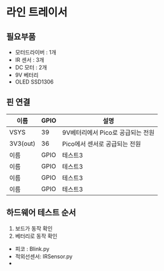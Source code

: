 # 라인 트레이서 


## 필요부품 
- 모터드라이버 : 1개 
- IR 센서 : 3개 
- DC 모터 : 2개 
- 9V 베터리 
- OLED SSD1306

## 핀 연결 
|이름|GPIO|설명|
|---|---|---|
|VSYS|39|9V베터리에서 Pico로 공급되는 전원|
|3V3(out)|36|Pico에서 센서로 공급되는 전원|
|이름|GPIO|테스트3|
|이름|GPIO|테스트3|
|이름|GPIO|테스트3|
|이름|GPIO|테스트3|

## 하드웨어 테스트 순서
1. 보드가 동작 확인
2. 베터리로 동작 확인 
- 피코 : Blink.py
- 적외선센서: IRSensor.py
- 